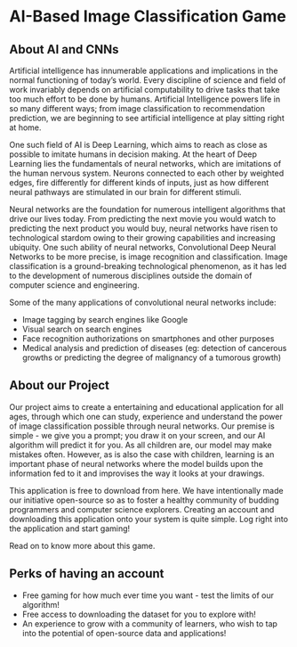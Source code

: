 # AI-Based Image Classification Game

## About AI and CNNs

Artificial intelligence has innumerable applications and implications in the normal functioning of today’s world. Every discipline of science and field of work invariably depends on artificial computability to drive tasks that take too much effort to be done by humans. Artificial Intelligence powers life in so many different ways; from image classification to recommendation prediction, we are beginning to see artificial intelligence at play sitting right at home.

One such field of AI is Deep Learning, which aims to reach as close as possible to imitate humans in decision making. At the heart of Deep Learning lies the fundamentals of neural networks, which are imitations of the human nervous system. Neurons connected to each other by weighted edges, fire differently for different kinds of inputs, just as how different neural pathways are stimulated in our brain for different stimuli. 

Neural networks are the foundation for numerous intelligent algorithms that drive our lives today. From predicting the next movie you would watch to predicting the next product you would buy, neural networks have risen to technological stardom owing to their growing capabilities and increasing ubiquity. One such ability of neural networks, Convolutional Deep Neural Networks to be more precise, is image recognition and classification. Image classification is a ground-breaking technological phenomenon, as it has led to the development of numerous disciplines outside the domain of computer science and engineering. 

Some of the many applications of convolutional neural networks include:

* Image tagging by search engines like Google
* Visual search on search engines
* Face recognition authorizations on smartphones and other purposes
* Medical analysis and prediction of diseases (eg: detection of cancerous growths or predicting the degree of malignancy of a tumorous growth)


## About our Project

Our project aims to create a entertaining and educational application for all ages, through which one can study, experience and understand the power of image classification possible through neural networks. Our premise is simple - we give you a prompt; you draw it on your screen, and our AI algorithm will predict it for you. As all children are, our model may make mistakes often. However, as is also the case with children, learning is an important phase of neural networks where the model builds upon the information fed to it and improvises the way it looks at your drawings.

This application is free to download from here. We have intentionally made our initiative open-source so as to foster a healthy community of budding programmers and computer science explorers. Creating an account and downloading this application onto your system is quite simple. Log right into the application and start gaming!

Read on to know more about this game.

## Perks of having an account

* Free gaming for how much ever time you want - test the limits of our algorithm!
* Free access to downloading the dataset for you to explore with!
* An experience to grow with a community of learners, who wish to tap into the potential of open-source data and applications!

 
